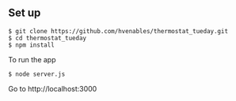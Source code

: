 ## Set up

```
$ git clone https://github.com/hvenables/thermostat_tueday.git
$ cd thermostat_tueday
$ npm install
```
To run the app
```
$ node server.js
```
Go to http://localhost:3000
